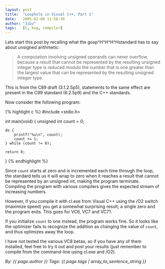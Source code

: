 ```yaml
---
layout: post
title:  "Loophole in Visual C++, Part 1"
date:   2005-02-06 11:58:30
author: "Jibz"
tags:   [C, bug, compiler]
---
```

Lets start this post by recalling what the gosp^H^H^H^Hstandard has to say
about unsigned arithmetic:

> A computation involving unsigned operands can never overflow, because a
> result that cannot be represented by the resulting unsigned integer type is
> reduced modulo the number that is one greater than the largest value that
> can be represented by the resulting unsigned integer type.

This is from the C89 draft (3.1.2.5p5), statements to the same effect are
present in the C99 standard (6.2.5p9) and the C++ standards.

Now consider the following program:

{% highlight c %}
#include <stdio.h>

int main(void)
{
    unsigned int count = 0;

    do {
        printf("%u\n", count);
        count += 1;
    } while (count != 0);

    return 0;
}
{% endhighlight %}

Since `count` starts at zero and is incremented each time through the loop,
the standard tells us it will wrap to zero when it reaches a result that
cannot be represented by an unsigned int, making the program terminate.
Compiling the program with various compilers gives the expected stream of
increasing numbers.

However, if you compile it with cl.exe from Visual C++ using the /O2 switch
(maximize speed) you get a somewhat surprising result; a single zero and the
program exits. This goes for VC6, VC7 and VC71.

If you initialize `count` to one instead, the program works fine. So it looks
like the optimizer fails to recognize the addition as changing the value of
`count`, and thus optimizes away the loop.

I have not tested the various VC8 betas, so if you have any of them installed,
feel free to try it out and post your results (just remember to compile from
the command-line using cl.exe and /O2).

_By: {{ page.author }} Tags: {{ page.tags | array_to_sentence_string }}_
